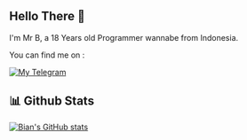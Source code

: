 ## Hello There 👋
I'm Mr B, a 18 Years old Programmer wannabe from Indonesia.

You can find me on :  

[![My Telegram](https://badges.aleen42.com/src/telegram.svg)](https://t.me/BrknPrjct)

## 📊 Github Stats
[![Bian's GitHub stats](https://github-readme-stats.vercel.app/api?username=BianSepang&count_private=true&include_all_commits=true&show_icons=true&theme=dracula)](https://github.com/brknprjct)

